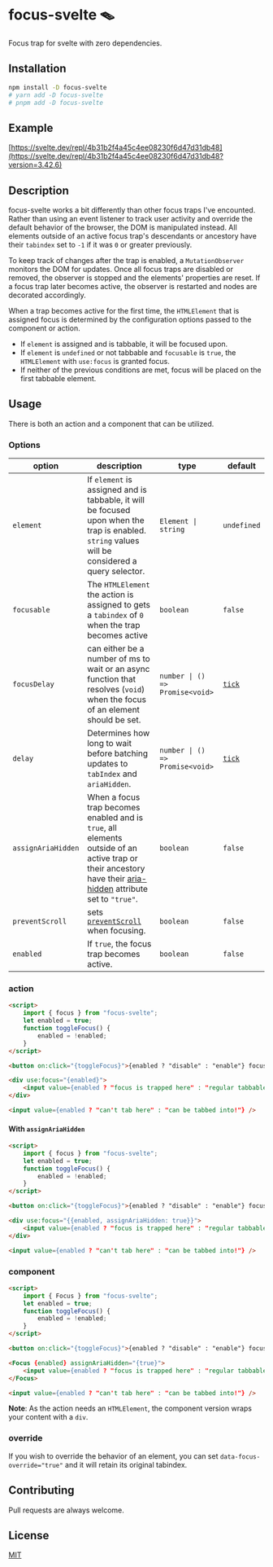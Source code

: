 # focus-svelte :mouse_trap:

Focus trap for svelte with zero dependencies.

## Installation

```bash
npm install -D focus-svelte
# yarn add -D focus-svelte
# pnpm add -D focus-svelte
```

## Example

[https://svelte.dev/repl/4b31b2f4a45c4ee08230f6d47d31db48](https://svelte.dev/repl/4b31b2f4a45c4ee08230f6d47d31db48?version=3.42.6)

## Description

focus-svelte works a bit differently than other focus traps I've encounted.
Rather than using an event listener to track user activity and override the
default behavior of the browser, the DOM is manipulated instead. All elements
outside of an active focus trap's descendants or ancestory have their
`tabindex` set to `-1` if it was `0` or greater previously.

To keep track of changes after the trap is enabled, a `MutationObserver` monitors
the DOM for updates. Once all focus traps are disabled or removed, the observer
is stopped and the elements' properties are reset. If a focus trap later becomes active,
the observer is restarted and nodes are decorated accordingly.

When a trap becomes active for the first time, the `HTMLElement` that is assigned focus is
determined by the configuration options passed to the component or action. 
- If `element` is 
assigned and is tabbable, it will be focused upon. 
- If `element` is `undefined` or not tabbable and `focusable` is `true`, the `HTMLElement` with `use:focus` is granted focus.
- If neither of the previous conditions are met, focus will be placed on the first tabbable element.

## Usage

There is both an action and a component that can be utilized.

### Options

| option             | description                                                                                                                                                                                                                                                                     | type                            | default                                    |
| ------------------ | ------------------------------------------------------------------------------------------------------------------------------------------------------------------------------------------------------------------------------------------------------------------------------- | ------------------------------- | ------------------------------------------ |
| `element`          | If `element` is assigned and is tabbable, it will be focused upon when the trap is enabled. `string` values will be considered a query selector.                                                                                                                                | `Element \| string`             | `undefined`                                |
| `focusable`        | The `HTMLElement` the action is assigned to gets a `tabindex` of `0` when the trap becomes active                                                                                                                                                                               | `boolean`                       | `false`                                    |
| `focusDelay`       | can either be a number of ms to wait or an async function that resolves (`void`) when the focus of an element should be set.                                                                                                                                                    | `number \| () => Promise<void>` | [`tick`](https://svelte.dev/tutorial/tick) |
| `delay`            | Determines how long to wait before batching updates to `tabIndex` and `ariaHidden`.                                                                                                                                                                                             | `number \| () => Promise<void>` | [`tick`](https://svelte.dev/tutorial/tick) |
| `assignAriaHidden` | When a focus trap becomes enabled and is `true`, all elements outside of an active trap or their ancestory have their [aria-hidden](https://developer.mozilla.org/en-US/docs/Web/Accessibility/ARIA/ARIA_Techniques/Using_the_aria-hidden_attribute) attribute set to `"true"`. | `boolean`                       | `false`                                    |
| `preventScroll`    | sets [`preventScroll`](https://developer.mozilla.org/en-US/docs/Web/API/HTMLElement/focus#parameters) when focusing.                                                                                                                                                            | `boolean`                       | `false`                                    |
| `enabled`          | If `true`, the focus trap becomes active.                                                                                                                                                                                                                                       | `boolean`                       | `false`                                    |

### action

```html
<script>
	import { focus } from "focus-svelte";
	let enabled = true;
	function toggleFocus() {
		enabled = !enabled;
	}
</script>

<button on:click="{toggleFocus}">{enabled ? "disable" : "enable"} focus</button>

<div use:focus="{enabled}">
	<input value={enabled ? "focus is trapped here" : "regular tabbable input"} />
</div>

<input value={enabled ? "can't tab here" : "can be tabbed into!"} />
```

#### With `assignAriaHidden`

```html
<script>
	import { focus } from "focus-svelte";
	let enabled = true;
	function toggleFocus() {
		enabled = !enabled;
	}
</script>

<button on:click="{toggleFocus}">{enabled ? "disable" : "enable"} focus</button>

<div use:focus="{{enabled, assignAriaHidden: true}}">
	<input value={enabled ? "focus is trapped here" : "regular tabbable input"} />
</div>

<input value={enabled ? "can't tab here" : "can be tabbed into!"} />
```

### component

```html
<script>
	import { Focus } from "focus-svelte";
	let enabled = true;
	function toggleFocus() {
		enabled = !enabled;
	}
</script>

<button on:click="{toggleFocus}">{enabled ? "disable" : "enable"} focus</button>

<Focus {enabled} assignAriaHidden="{true}">
	<input value={enabled ? "focus is trapped here" : "regular tabbable input"} />
</Focus>

<input value={enabled ? "can't tab here" : "can be tabbed into!"} />
```

**Note**: As the action needs an `HTMLElement`, the component version wraps your content with a `div`.

### override

If you wish to override the behavior of an element, you can set `data-focus-override="true"`
and it will retain its original tabindex.

## Contributing

Pull requests are always welcome.

## License

[MIT](https://choosealicense.com/licenses/mit/)
